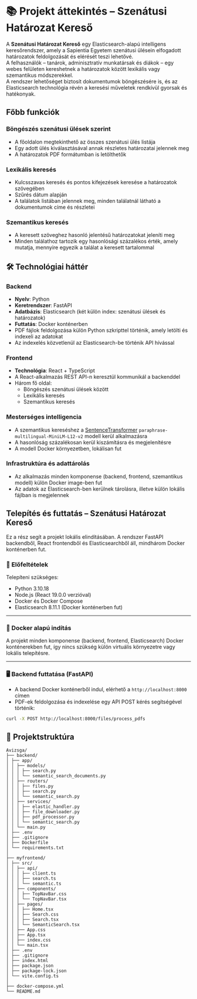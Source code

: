 # 📚 Projekt áttekintés – Szenátusi Határozat Kereső

A **Szenátusi Határozat Kereső** egy Elasticsearch-alapú intelligens keresőrendszer, amely a Sapientia Egyetem szenátusi ülésein elfogadott határozatok feldolgozását és elérését teszi lehetővé.  
A felhasználók – tanárok, adminisztratív munkatársak és diákok – egy webes felületen kereshetnek a határozatok között lexikális vagy szemantikus módszerekkel.  
A rendszer lehetőséget biztosít dokumentumok böngészésére is, és az Elasticsearch technológia révén a keresési műveletek rendkívül gyorsak és hatékonyak.

##  Főbb funkciók

###  Böngészés szenátusi ülések szerint
- A főoldalon megtekinthető az összes szenátusi ülés listája
- Egy adott ülés kiválasztásával annak részletes határozatai jelennek meg
- A határozatok PDF formátumban is letölthetők

### Lexikális keresés
- Kulcsszavas keresés és pontos kifejezések keresése a határozatok szövegében
- Szűrés dátum alapján
- A találatok listában jelennek meg, minden találatnál látható a dokumentumok címe és részletei

### Szemantikus keresés
- A keresett szöveghez hasonló jelentésű határozatokat jeleníti meg
- Minden találathoz tartozik egy hasonlósági százalékos érték, amely mutatja, mennyire egyezik a találat a keresett tartalommal

## 🛠 Technológiai háttér

### Backend
- **Nyelv**: Python
- **Keretrendszer**: FastAPI
- **Adatbázis**: Elasticsearch (két külön index: szenátusi ülések és határozatok)
- **Futtatás**: Docker konténerben
- PDF fájlok feldolgozása külön Python szkripttel történik, amely letölti és indexeli az adatokat
- Az indexelés közvetlenül az Elasticsearch-be történik API hívással

### Frontend
- **Technológia**: React + TypeScript
- A React-alkalmazás REST API-n keresztül kommunikál a backenddel
- Három fő oldal:
  - Böngészés szenátusi ülések között
  - Lexikális keresés
  - Szemantikus keresés

### Mesterséges intelligencia
- A szemantikus kereséshez a [SentenceTransformer](https://www.sbert.net/) `paraphrase-multilingual-MiniLM-L12-v2` modell kerül alkalmazásra
- A hasonlóság százalékosan kerül kiszámításra és megjelenítésre
- A modell Docker környezetben, lokálisan fut

### Infrastruktúra és adattárolás
- Az alkalmazás minden komponense (backend, frontend, szemantikus modell) külön Docker image-ben fut
- Az adatok az Elasticsearch-ben kerülnek tárolásra, illetve külön lokális fájlban is megjelennek

## Telepítés és futtatás – Szenátusi Határozat Kereső

Ez a rész segít a projekt lokális elindításában. A rendszer FastAPI backendből, React frontendből és Elasticsearchből áll, mindhárom Docker konténerben fut.

### 🔧 Előfeltételek

Telepíteni szükséges:
- Python 3.10.18
- Node.js (React 19.0.0 verzióval)
- Docker és Docker Compose
- Elasticsearch 8.11.1 (Docker konténerben fut)

---

### 🐳 Docker alapú indítás

A projekt minden komponense (backend, frontend, Elasticsearch) Docker konténerekben fut, így nincs szükség külön virtuális környezetre vagy lokális telepítésre.

---

### 🖥️ Backend futtatása (FastAPI)

- A backend Docker konténerből indul, elérhető a `http://localhost:8000` címen
- PDF-ek feldolgozása és indexelése egy API POST kérés segítségével történik:

```bash
curl -X POST http://localhost:8000/files/process_pdfs
```
## 📁 Projektstruktúra

```
Avizsga/
├── backend/
│ ├── app/
│ │ ├── models/
│ │ │ ├── search.py
│ │ │ └── semantic_search_documents.py
│ │ ├── routers/
│ │ │ ├── files.py
│ │ │ ├── search.py
│ │ │ └── semantic_search.py
│ │ ├── services/
│ │ │ ├── elastic_handler.py
│ │ │ ├── file_downloader.py
│ │ │ ├── pdf_processor.py
│ │ │ └── semantic_search.py
│ │ └── main.py
│ ├── .env
│ ├── .gitignore
│ ├── Dockerfile
│ └── requirements.txt
│
├── myfrontend/
│ ├── src/
│ │ ├── api/
│ │ │ ├── client.ts
│ │ │ ├── search.ts
│ │ │ └── semantic.ts
│ │ ├── components/
│ │ │ ├── TopNavBar.css
│ │ │ └── TopNavBar.tsx
│ │ ├── pages/
│ │ │ ├── Home.tsx
│ │ │ ├── Search.css
│ │ │ ├── Search.tsx
│ │ │ └── SemanticSearch.tsx
│ │ ├── App.css
│ │ ├── App.tsx
│ │ ├── index.css
│ │ └── main.tsx
│ ├── .env
│ ├── .gitignore
│ ├── index.html
│ ├── package.json
│ ├── package-lock.json
│ └── vite.config.ts
│
├── docker-compose.yml
└── README.md
```
